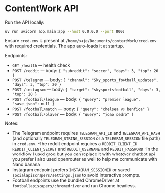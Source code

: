 # ContentWork API

Run the API locally:

```bash
uv run uvicorn app.main:app --host 0.0.0.0 --port 8000
```

Ensure `cred.env` is present at `/home/xaje/Documents/contentWork/cred.env` with required credentials. The app auto-loads it at startup.

Endpoints:
- `GET /health` — health check
- `POST /reddit` — body: `{ "subreddit": "soccer", "days": 3, "top": 20 }`
- `POST /telegram` — body: `{ "channel": "Sky_sports_football_updates", "days": 3, "top": 20 }`
- `POST /instagram` — body: `{ "target": "skysportsfootball", "days": 3, "top": 20 }`
- `POST /football/league` — body: `{ "query": "premier league", "save_json": null }`
- `POST /football/match` — body: `{ "query": "chelsea vs benfica" }`
- `POST /football/player` — body: `{ "query": "joao pedro" }`

Notes:
- The Telegram endpoint requires `TELEGRAM_API_ID` and `TELEGRAM_API_HASH` (and optionally `TELEGRAM_STRING_SESSION` or a `TELEGRAM_SESSION` file path) in `cred.env`.
-The reddit endpoint requires a `REDDIT_CLIENT_ID`  `REDDIT_CLIENT_SECRET` and `REDDIT_USERNAME` and `REDDIT_PASSWORD` 
-In the workflow I used groq but you can replace it with whatever chatbot api you prefer i also used openrouter as well to help me communicate with Nano banana
- Instagram endpoint prefers `INSTAGRAM_SESSIONID` or saved `socialapiscrapers/settings.json` to avoid interactive prompts.
- Football endpoints use the bundled ChromeDriver at `footballapiscapers/chromedriver` and run Chrome headless.

